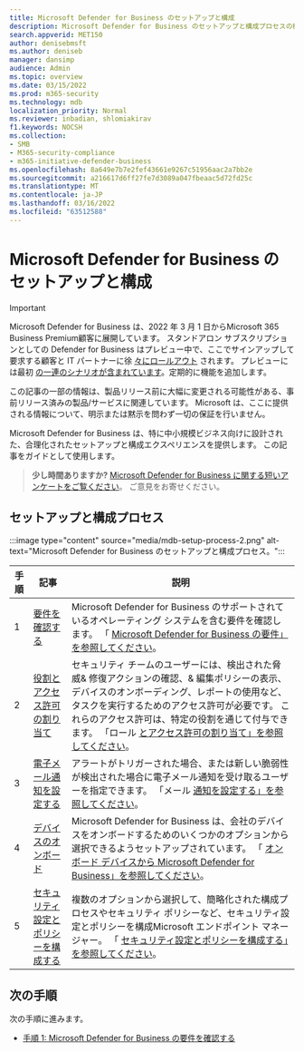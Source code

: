 ```yaml
---
title: Microsoft Defender for Business のセットアップと構成
description: Microsoft Defender for Business のセットアップと構成プロセスの概要を確認する
search.appverid: MET150
author: denisebmsft
ms.author: deniseb
manager: dansimp
audience: Admin
ms.topic: overview
ms.date: 03/15/2022
ms.prod: m365-security
ms.technology: mdb
localization_priority: Normal
ms.reviewer: inbadian, shlomiakirav
f1.keywords: NOCSH
ms.collection:
- SMB
- M365-security-compliance
- m365-initiative-defender-business
ms.openlocfilehash: 8a649e7b7e2fef43661e9267c51956aac2a7bb2e
ms.sourcegitcommit: a216617d6ff27fe7d3089a047fbeaac5d72fd25c
ms.translationtype: MT
ms.contentlocale: ja-JP
ms.lasthandoff: 03/16/2022
ms.locfileid: "63512588"
---
```

# <a name="set-up-and-configure-microsoft-defender-for-business"></a>Microsoft Defender for Business のセットアップと構成

> [!IMPORTANT]
> Microsoft Defender for Business は、2022 年 3 月 1 日からMicrosoft 365 Business Premium顧客に展開しています。[](../../business-premium/index.md) スタンドアロン サブスクリプションとしての Defender for Business はプレビュー中で、ここでサインアップして要求する顧客と IT パートナーに徐 [々にロールアウト](https://aka.ms/mdb-preview) されます。 プレビューには最初 [の一連のシナリオが含まれています](mdb-tutorials.md#try-these-preview-scenarios)。定期的に機能を追加します。
> 
> この記事の一部の情報は、製品リリース前に大幅に変更される可能性がある、事前リリース済みの製品/サービスに関連しています。 Microsoft は、ここに提供される情報について、明示または黙示を問わず一切の保証を行いません。 

Microsoft Defender for Business は、特に中小規模ビジネス向けに設計された、合理化されたセットアップと構成エクスペリエンスを提供します。 この記事をガイドとして使用します。

>
> **少し時間ありますか?**
> <a href="https://microsoft.qualtrics.com/jfe/form/SV_0JPjTPHGEWTQr4y" target="_blank">Microsoft Defender for Business に関する短いアンケートをご覧ください</a>。 ご意見をお寄せください。
>

## <a name="the-setup-and-configuration-process"></a>セットアップと構成プロセス

:::image type="content" source="media/mdb-setup-process-2.png" alt-text="Microsoft Defender for Business のセットアップと構成プロセス。":::

| 手順  | 記事 | 説明  |
|---------|---------|--------|
| 1 | [要件を確認する](mdb-requirements.md) | Microsoft Defender for Business のサポートされているオペレーティング システムを含む要件を確認します。 「 [Microsoft Defender for Business の要件」を参照してください](mdb-requirements.md)。 |
| 2 | [役割とアクセス許可の割り当て](mdb-roles-permissions.md)     | セキュリティ チームのユーザーには、検出された脅威& 修復アクションの確認、& 編集ポリシーの表示、デバイスのオンボーディング、レポートの使用など、タスクを実行するためのアクセス許可が必要です。 これらのアクセス許可は、特定の役割を通じて付与できます。 「ロール [とアクセス許可の割り当て」を参照してください](mdb-roles-permissions.md)。        |
| 3 | [電子メール通知を設定する](mdb-email-notifications.md) | アラートがトリガーされた場合、または新しい脆弱性が検出された場合に電子メール通知を受け取るユーザーを指定できます。 「メール [通知を設定する」を参照してください](mdb-email-notifications.md)。| 
| 4 | [デバイスのオンボード](mdb-onboard-devices.md)     | Microsoft Defender for Business は、会社のデバイスをオンボードするためのいくつかのオプションから選択できるようセットアップされています。 「 [オンボード デバイスから Microsoft Defender for Business」を参照してください](mdb-onboard-devices.md)。         |
| 5 | [セキュリティ設定とポリシーを構成する](mdb-configure-security-settings.md) | 複数のオプションから選択して、簡略化された構成プロセスやセキュリティ ポリシーなど、セキュリティ設定とポリシーを構成Microsoft エンドポイント マネージャー。 「 [セキュリティ設定とポリシーを構成する」を参照してください](mdb-configure-security-settings.md)。 |

## <a name="next-steps"></a>次の手順

次の手順に進みます。

- [手順 1: Microsoft Defender for Business の要件を確認する](mdb-requirements.md)
